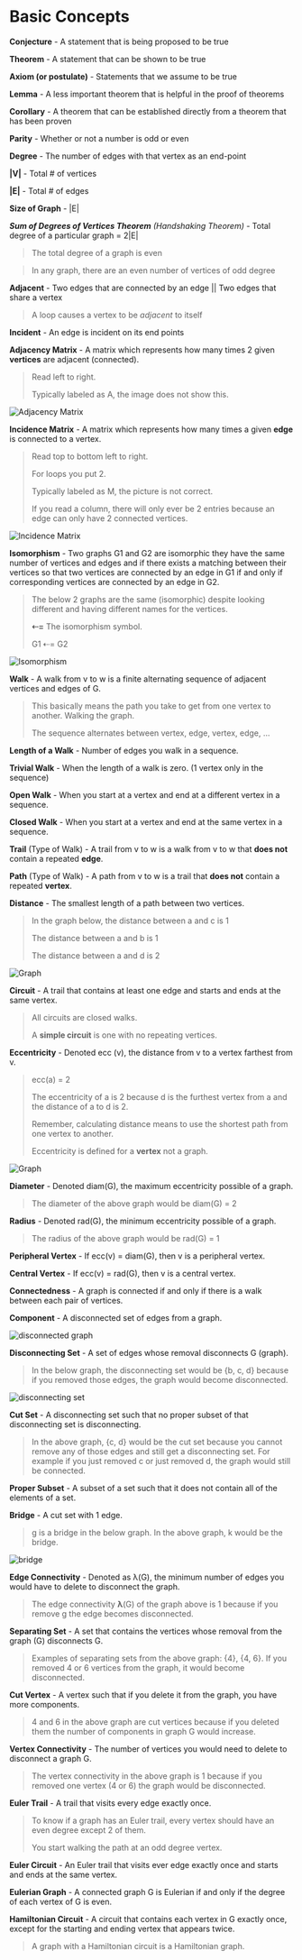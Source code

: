 #  Basic Concepts

**Conjecture** - A statement that is being proposed to be true

**Theorem** - A statement that can be shown to be true

**Axiom (or postulate)** - Statements that we assume to be true

**Lemma** - A less important theorem that is helpful in the proof of theorems

**Corollary** - A theorem that can be established directly from a theorem that has been proven

**Parity** - Whether or not a number is odd or even

**Degree** - The number of edges with that vertex as an end-point

**|V|** - Total # of vertices

**|E|** - Total # of edges

**Size of Graph** - |E|

***Sum of Degrees of Vertices Theorem*** *(Handshaking Theorem)* - Total degree of a particular graph = 2|E|

> The total degree of a graph is even

> In any graph, there are an even number of vertices of odd degree

**Adjacent** - Two edges that are connected by an edge || Two edges that share a vertex

> A loop causes a vertex to be *adjacent* to itself

**Incident** - An edge is incident on its end points

**Adjacency Matrix** - A matrix which represents how many times 2 given **vertices** are adjacent (connected). 

>  Read left to right.
>
> Typically labeled as A, the image does not show this.

![Adjacency Matrix](img/adjacencymatrix.jpg)

**Incidence Matrix** - A matrix which represents how many times a given **edge** is connected to a vertex. 

> Read top to bottom left to right.
>
> For loops you put 2.
>
> Typically labeled as M, the picture is not correct.
>
> If you read a column, there will only ever be 2 entries because an edge can only have 2 connected vertices.

![Incidence Matrix](img/incidencematrix.png)



**Isomorphism** - Two graphs G1 and G2 are isomorphic they have the same number of vertices and edges and if there exists a matching between their vertices so that two vertices are connected by an edge in G1 if and only if corresponding vertices are connected by an edge in G2.

> The below 2 graphs are the same (isomorphic) despite looking different and having different names for the vertices.
>
> **⇠=** The isomorphism symbol.
>
> G1 ⇠= G2

![Isomorphism](img/isomorphism.png)

**Walk** - A walk from v to w is a finite alternating sequence of adjacent vertices and edges of G.

> This basically means the path you take to get from one vertex to another. Walking the graph.
>
> The sequence alternates between vertex, edge, vertex, edge, ...

**Length of a Walk** - Number of edges you walk in a sequence.

**Trivial Walk** - When the length of a walk is zero. (1 vertex only in the sequence)

**Open Walk** - When you start at a vertex and end at a different vertex in a sequence.

**Closed Walk** - When you start at a vertex and end at the same vertex in a sequence.

**Trail** (Type of Walk) - A trail from v to w is a walk from v to w that **does not** contain a repeated **edge**.

**Path** (Type of Walk) - A path from v to w is a trail that **does not** contain a repeated **vertex**.

**Distance** - The smallest length of a path between two vertices.

> In the graph below, the distance between a and c is 1
>
> The distance between a and b is 1
>
> The distance between a and d is 2

![Graph](graph.jpg)

**Circuit** - A trail that contains at least one edge and starts and ends at the same vertex.

> All circuits are closed walks.
>
> A **simple circuit** is one with no repeating vertices.

**Eccentricity** - Denoted ecc (v), the distance from v to a vertex farthest from v.

> ecc(a) = 2
>
> The eccentricity of a is 2 because d is the furthest vertex from a and the distance of a to d is 2.
>
> Remember, calculating distance means to use the shortest path from one vertex to another.
>
> Eccentricity is defined for a **vertex** not a graph.

![Graph](graph.jpg)

**Diameter** - Denoted diam(G), the maximum eccentricity possible of a graph.

> The diameter of the above graph would be diam(G) = 2

**Radius** - Denoted rad(G), the minimum eccentricity possible of a graph.

> The radius of the above graph would be rad(G) = 1

**Peripheral Vertex** - If ecc(v) = diam(G), then v is a peripheral vertex.

**Central Vertex** - If ecc(v) = rad(G), then v is a central vertex.

**Connectedness** - A graph is connected if and only if there is a walk between each pair of vertices.

**Component** - A disconnected set of edges from a graph.

![disconnected graph](img/disconnectedgraph.png)

**Disconnecting Set** - A set of edges whose removal disconnects G (graph).

> In the below graph, the disconnecting set would be {b, c, d} because if you removed those edges, the graph would become disconnected.

![disconnecting set](img/disconnectedset.png)

**Cut Set** - A disconnecting set such that no proper subset of that disconnecting set is disconnecting.

> In the above graph, {c, d} would be the cut set because you cannot remove any of those edges and still get a disconnecting set. For example if you just removed c or just removed d, the graph would still be connected.

**Proper Subset** - A subset of a set such that it does not contain all of the elements of a set.

**Bridge** - A cut set with 1 edge.

> g is a bridge in the below graph. In the above graph, k would be the bridge.

![bridge](img/bridge.png)

**Edge Connectivity** - Denoted as λ(G), the minimum number of edges you would have to delete to disconnect the graph.

> The edge connectivity **λ**(G) of the graph above is 1 because if you remove g the edge becomes disconnected.

**Separating Set** - A set that contains the vertices whose removal from the graph (G) disconnects G.

> Examples of separating sets from the above graph: {4}, {4, 6}. If you removed 4 or 6 vertices from the graph, it would become disconnected.

**Cut Vertex** - A vertex such that if you delete it from the graph, you have more components.

> 4 and 6 in the above graph are cut vertices because if you deleted them the number of components in graph G would increase.

**Vertex Connectivity** - The number of vertices you would need to delete to disconnect a graph G.

> The vertex connectivity in the above graph is 1 because if you removed one vertex (4 or 6) the graph would be disconnected.

**Euler Trail** - A trail that visits every edge exactly once.

> To know if a graph has an Euler trail, every vertex should have an even degree except 2 of them.
>
> You start walking the path at an odd degree vertex.

**Euler Circuit** - An Euler trail that visits ever edge exactly once and starts and ends at the same vertex.

**Eulerian Graph** - A connected graph G is Eulerian if and only if the degree of each vertex of G is even.

**Hamiltonian Circuit** - A circuit that contains each vertex in G exactly once, except for the starting and ending vertex that appears twice.

> A graph with a Hamiltonian circuit is a Hamiltonian graph.

